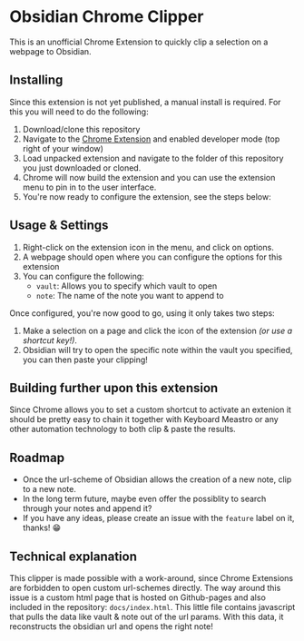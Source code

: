 # Obsidian Chrome Clipper

This is an unofficial Chrome Extension to quickly clip a selection on a webpage to Obsidian.

## Installing

Since this extension is not yet published, a manual install is required. For this you will need to do the following:

1.  Download/clone this repository
2.  Navigate to the [Chrome Extension](chrome://extensions) and enabled developer mode (top right of your window)
3.  Load unpacked extension and navigate to the folder of this repository you just downloaded or cloned.
4.  Chrome will now build the extension and you can use the extension menu to pin in to the user interface.
5.  You're now ready to configure the extension, see the steps below:

## Usage & Settings

1.  Right-click on the extension icon in the menu, and click on options.
2.  A webpage should open where you can configure the options for this extension
3.  You can configure the following:
    -   `vault`: Allows you to specify which vault to open
    -   `note`: The name of the note you want to append to

Once configured, you're now good to go, using it only takes two steps:

1.  Make a selection on a page and click the icon of the extension _(or use a shortcut key!)_.
2.  Obsidian will try to open the specific note within the vault you specified, you can then paste your clipping!

## Building further upon this extension

Since Chrome allows you to set a custom shortcut to activate an extenion it should be pretty easy to chain it together with Keyboard Meastro or any other automation technology to both clip & paste the results.

## Roadmap

-   Once the url-scheme of Obsidian allows the creation of a new note, clip to a new note.
-   In the long term future, maybe even offer the possiblity to search through your notes and append it?
-   If you have any ideas, please create an issue with the `feature` label on it, thanks! 😁

## Technical explanation

This clipper is made possible with a work-around, since Chrome Extensions are forbidden to open custom url-schemes directly. The way around this issue is a custom html page that is hosted on Github-pages and also included in the repository: `docs/index.html`. This little file contains javascript that pulls the data like vault & note out of the url params. With this data, it reconstructs the obsidian url and opens the right note!